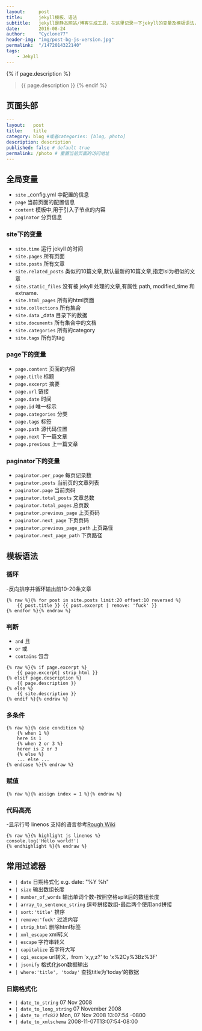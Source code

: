 ```yaml
---
layout:     post
title:      jekyll模板、语法
subtitle:   jekyll是静态网站/博客生成工具，在这里记录一下jekyll的变量及模板语法，jekyll基于Liquid模板进行扩展，大部分可参考Liquid语法
date:       2016-08-24
author:     "Cyclone77"
header-img: "img/post-bg-js-version.jpg"
permalink:  "/1472014322140"
tags:
    - Jekyll
---
```

{% if page.description %}
>{{ page.description }}
{% endif %}

## 页面头部

``` yaml
---
layout:   post
title:    title
category: blog #或者categories: [blog, photo]
description: description
published: false # default true
permalink: /photo # 重置当前页面的访问地址
---
```


## 全局变量

- `site` _config.yml 中配置的信息
- `page` 当前页面的配置信息
- `content` 模板中,用于引入子节点的内容
- `paginator` 分页信息

### site下的变量
- `site.time` 运行 jekyll 的时间
- `site.pages` 所有页面
- `site.posts` 所有文章
- `site.related_posts` 类似的10篇文章,默认最新的10篇文章,指定lsi为相似的文章
- `site.static_files` 没有被 jekyll 处理的文章,有属性 path, modified_time 和 extname.
- `site.html_pages` 所有的html页面
- `site.collections` 所有集合
- `site.data` _data 目录下的数据
- `site.documents` 所有集合中的文档
- `site.categories` 所有的category
- `site.tags` 所有的tag

### page下的变量
- `page.content` 页面的内容
- `page.title` 标题
- `page.excerpt` 摘要
- `page.url` 链接
- `page.date` 时间
- `page.id` 唯一标示
- `page.categories` 分类
- `page.tags` 标签
- `page.path` 源代码位置
- `page.next` 下一篇文章
- `page.previous` 上一篇文章

### paginator下的变量
- `paginator.per_page` 每页记录数
- `paginator.posts` 当前页的文章列表
- `paginator.page` 当前页码
- `paginator.total_posts` 文章总数
- `paginator.total_pages` 总页数
- `paginator.previous_page` 上页页码
- `paginator.next_page` 下页页码
- `paginator.previous_page_path` 上页路径
- `paginator.next_page_path` 下页路径

## 模板语法

### 循环
-反向排序并循环输出前10-20条文章

``` liquid
{% raw %}{% for post in site.posts limit:20 offset:10 reversed %}
    {{ post.title }} {{ post.excerpt | remove: 'fuck' }}
{% endfor %}{% endraw %}
```

### 判断
- `and` 且
- `or` 或
- `contains` 包含

``` liquid
{% raw %}{% if page.excerpt %}
    {{ page.excerpt| strip_html }}
{% elsif page.description %}
    {{ page.description }}
{% else %}
    {{ site.description }}
{% endif %}{% endraw %}
```

### 多条件
``` liquid
{% raw %}{% case condition %}
    {% when 1 %}
    here is 1
    {% when 2 or 3 %}
    herer is 2 or 3
    {% else %}
    ... else ...
{% endcase %}{% endraw %}
```

### 赋值

``` liquid
{% raw %}{% assign index = 1 %}{% endraw %}
```

### 代码高亮
-显示行号 linenos
支持的语言参考[Rough Wiki](https://github.com/jneen/rouge/wiki/List-of-supported-languages-and-lexers)

``` liquid
{% raw %}{% highlight js linenos %}
console.log('Hello world!')
{% endhighlight %}{% endraw %}
```

## 常用过滤器

- `| date` 日期格式化 e.g. date: "%Y %h"
- `| size` 输出数组长度
- `| number_of_words` 输出单词个数-按照空格split后的数组长度
- `| array_to_sentence_string` 逗号拼接数组-最后两个使用and拼接
- `| sort:'title'`  排序
- `| remove:'fuck'` 过滤内容
- `| strip_html` 删除html标签
- `| xml_escape` xml转义
- `| escape` 字符串转义
- `| capitalize` 首字符大写
- `| cgi_escape` url转义，from 'x,y;z?' to 'x%2Cy%3Bz%3F'
- `| jsonify` 格式化json数据输出
- `| where:'title', 'today'` 查找title为'today'的数据

### 日期格式化

- `| date_to_string` 07 Nov 2008
- `| date_to_long_string` 07 November 2008
- `| date_to_rfc822` Mon, 07 Nov 2008 13:07:54 -0800
- `| date_to_xmlschema` 2008-11-07T13:07:54-08:00
